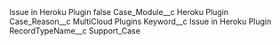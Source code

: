 <?xml version="1.0" encoding="UTF-8"?>
<CustomMetadata xmlns="http://soap.sforce.com/2006/04/metadata" xmlns:xsi="http://www.w3.org/2001/XMLSchema-instance" xmlns:xsd="http://www.w3.org/2001/XMLSchema">
    <label>Issue in Heroku Plugin</label>
    <protected>false</protected>
    <values>
        <field>Case_Module__c</field>
        <value xsi:type="xsd:string">Heroku Plugin</value>
    </values>
    <values>
        <field>Case_Reason__c</field>
        <value xsi:type="xsd:string">MultiCloud Plugins</value>
    </values>
    <values>
        <field>Keyword__c</field>
        <value xsi:type="xsd:string">Issue in Heroku Plugin</value>
    </values>
    <values>
        <field>RecordTypeName__c</field>
        <value xsi:type="xsd:string">Support_Case</value>
    </values>
</CustomMetadata>
